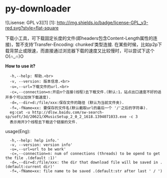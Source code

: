# py-downloader

![Lisense: GPL v3][1]
[1]: http://img.shields.io/badge/license-GPL_v3-red.svg?style=flat-square

下载小工具，可下载固定长度的文件(即headers包含Content-Length属性的连接)，暂不支持‘Transfer-Encoding: chunked’类型连接.
在某些时候，比如p2p下载背禁止或限速，而直接通过浏览器下载的速度又比较慢时，可以尝试下这个 O(∩_∩)O

**How to use it?**

      -h,--help: 帮助.<br>
      -v, --version: 版本信息.<br>
      -u=,--url=下载文件的url.<br>
      -c=,--connection=n:开启n个连接(线程)去下载文件.(默认:1，站点出口速度不好的话开多个可以加快下载速度).
      -d=,--dir=d:/file/xxx:保存文件的路径 (默认为当前文件夹).
      -f=,-fName=xx: 要保存的文件名(默认截取url的最后一个 '/'之后的字符串).
      eg:cat -u http://dlsw.baidu.com/sw-search-sp/soft/3d/20621/XMusicSetup_2_0_2_1618.1394071033.exe -c 3
      表示用开3个线程去下载这个链接的文件.

usage(Eng):

      -h,--help: help info.'
      -v, --version: version info'
      -u=,--url=url to be work'
      -c=,--connection=n: num of connections (threads) to be opend to get the file .(default :1)'
      -d=,--dir=d:/file/xxx: the dir that download file will be saved in . (default:current dir)'
      -f=,-fName=xx: file name to be saved .(default:str after last ' / ')
